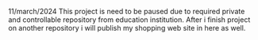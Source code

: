 11/march/2024 This project is need to be paused due to required private and controllable repository from education institution. After i finish project on another repository i will publish my shopping web site in here as well.
